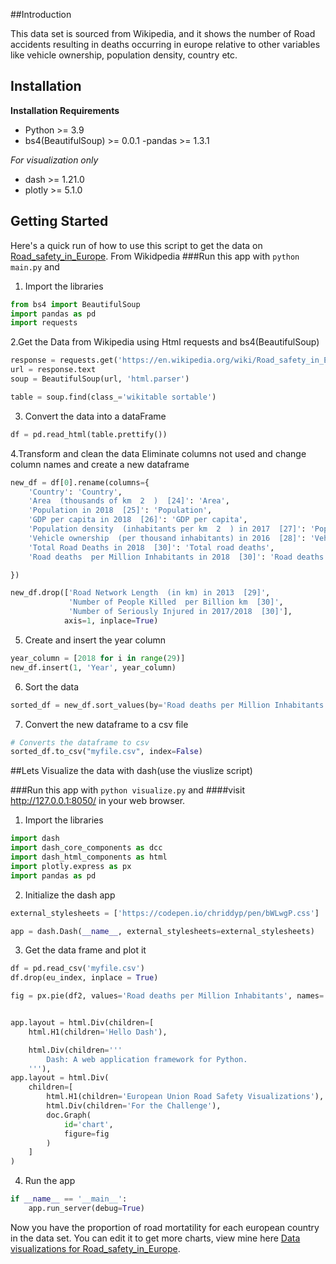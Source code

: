 ##Introduction

This data set is sourced from Wikipedia, and it shows
the number of Road accidents resulting in deaths occurring in europe relative to other 
variables like vehicle ownership, population density, country etc.
## Installation

**Installation Requirements**
- Python >= 3.9
- bs4(BeautifulSoup) >= 0.0.1
-pandas >= 1.3.1

*For visualization only*
- dash >= 1.21.0
- plotly >= 5.1.0



## Getting Started

Here's a quick run of how to use this script to get the data on 
[Road_safety_in_Europe](https://en.wikipedia.org/wiki/Road_safety_in_Europe). From Wikidpedia
###Run this app with `python main.py` and

1. Import the libraries
  ```python
  from bs4 import BeautifulSoup
  import pandas as pd
  import requests

  ```

2.Get the Data from Wikipedia using Html requests and bs4(BeautifulSoup)
```python
response = requests.get('https://en.wikipedia.org/wiki/Road_safety_in_Europe')
url = response.text
soup = BeautifulSoup(url, 'html.parser')

table = soup.find(class_='wikitable sortable')
```
3. Convert the data into a dataFrame
```python
df = pd.read_html(table.prettify())			
```
4.Transform and clean the data 
  Eliminate columns not used and change column names and create a new dataframe
```python
new_df = df[0].rename(columns={
    'Country': 'Country',
    'Area  (thousands of km  2  )  [24]': 'Area',
    'Population in 2018  [25]': 'Population',
    'GDP per capita in 2018  [26]': 'GDP per capita',
    'Population density  (inhabitants per km  2  ) in 2017  [27]': 'Population density',
    'Vehicle ownership  (per thousand inhabitants) in 2016  [28]': 'Vehicle ownership',
    'Total Road Deaths in 2018  [30]': 'Total road deaths',
    'Road deaths  per Million Inhabitants in 2018  [30]': 'Road deaths per Million Inhabitants',

})

new_df.drop(['Road Network Length  (in km) in 2013  [29]',
             'Number of People Killed  per Billion km  [30]',
             'Number of Seriously Injured in 2017/2018  [30]'],
            axis=1, inplace=True)
```
5. Create and insert the year column
```python
year_column = [2018 for i in range(29)]
new_df.insert(1, 'Year', year_column)
```

6. Sort the data
```python
sorted_df = new_df.sort_values(by='Road deaths per Million Inhabitants')


```

7. Convert the new dataframe to a csv file
```python
# Converts the dataframe to csv
sorted_df.to_csv("myfile.csv", index=False)
```

##Lets Visualize the data with dash(use the viuslize script)

###Run this app with `python visualize.py` and
####visit http://127.0.0.1:8050/ in your web browser.

1. Import the libraries
```python
import dash
import dash_core_components as dcc
import dash_html_components as html
import plotly.express as px
import pandas as pd
```

2. Initialize the dash app
```python
external_stylesheets = ['https://codepen.io/chriddyp/pen/bWLwgP.css']

app = dash.Dash(__name__, external_stylesheets=external_stylesheets)
```

3. Get the data frame and plot it
```python
df = pd.read_csv('myfile.csv')
df.drop(eu_index, inplace = True)

fig = px.pie(df2, values='Road deaths per Million Inhabitants', names='Country', title='Road deaths per Million Inhabitants')


app.layout = html.Div(children=[
    html.H1(children='Hello Dash'),

    html.Div(children='''
        Dash: A web application framework for Python.
    '''),
app.layout = html.Div(
    children=[
        html.H1(children='European Union Road Safety Visualizations'),
        html.Div(children='For the Challenge'),
        doc.Graph(
            id='chart',
            figure=fig
        )
    ]
)
```

4. Run the app
```python
if __name__ == '__main__':
    app.run_server(debug=True)
```

Now you have the proportion of road mortatility for each european country in the data set. You
can edit it to get more charts, view mine here [Data visualizations for Road_safety_in_Europe](https://visualization-dash.herokuapp.com/).
